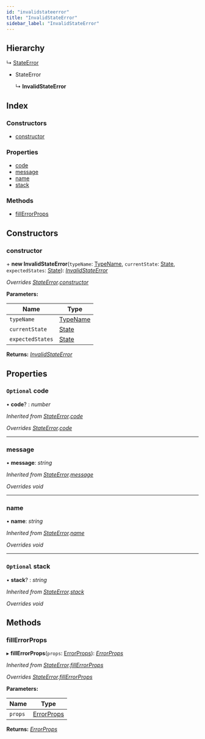 ```yaml
---
id: "invalidstateerror"
title: "InvalidStateError"
sidebar_label: "InvalidStateError"
---
```


## Hierarchy

  ↳ [StateError](stateerror.md)

* StateError

  ↳ **InvalidStateError**

## Index

### Constructors

* [constructor](invalidstateerror.md#constructor)

### Properties

* [code](invalidstateerror.md#optional-code)
* [message](invalidstateerror.md#message)
* [name](invalidstateerror.md#name)
* [stack](invalidstateerror.md#optional-stack)

### Methods

* [fillErrorProps](invalidstateerror.md#fillerrorprops)

## Constructors

###  constructor

\+ **new InvalidStateError**(`typeName`: [TypeName](../modules/types.md#typename), `currentState`: [State](../modules/types.md#state), `expectedStates`: [State](../modules/types.md#state)): *[InvalidStateError](invalidstateerror.md)*

*Overrides [StateError](stateerror.md).[constructor](stateerror.md#constructor)*

**Parameters:**

Name | Type |
------ | ------ |
`typeName` | [TypeName](../modules/types.md#typename) |
`currentState` | [State](../modules/types.md#state) |
`expectedStates` | [State](../modules/types.md#state) |

**Returns:** *[InvalidStateError](invalidstateerror.md)*

## Properties

### `Optional` code

• **code**? : *number*

*Inherited from [StateError](stateerror.md).[code](stateerror.md#optional-code)*

*Overrides [StateError](stateerror.md).[code](stateerror.md#optional-code)*

___

###  message

• **message**: *string*

*Inherited from [StateError](stateerror.md).[message](stateerror.md#message)*

*Overrides void*

___

###  name

• **name**: *string*

*Inherited from [StateError](stateerror.md).[name](stateerror.md#name)*

*Overrides void*

___

### `Optional` stack

• **stack**? : *string*

*Inherited from [StateError](stateerror.md).[stack](stateerror.md#optional-stack)*

*Overrides void*

## Methods

###  fillErrorProps

▸ **fillErrorProps**(`props`: [ErrorProps](../modules/types.md#errorprops)): *[ErrorProps](../modules/types.md#errorprops)*

*Inherited from [StateError](stateerror.md).[fillErrorProps](stateerror.md#fillerrorprops)*

*Overrides [StateError](stateerror.md).[fillErrorProps](stateerror.md#fillerrorprops)*

**Parameters:**

Name | Type |
------ | ------ |
`props` | [ErrorProps](../modules/types.md#errorprops) |

**Returns:** *[ErrorProps](../modules/types.md#errorprops)*
